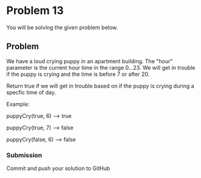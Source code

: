 # Problem 13

You will be solving the given problem below.

## Problem

We have a loud crying puppy in an apartment building. The "hour" parameter is the current hour time
in the range 0...23. We will get in trouble if the puppy is crying and the time is before 7 or after 20.

Return true if we will get in trouble based on if the puppy is crying during a specfic time of day.

Example:

puppyCry(true, 6) --> true

puppyCry(true, 7) --> false

puppyCry(false, 6) --> false

### Submission

Commit and push your solution to GitHub
